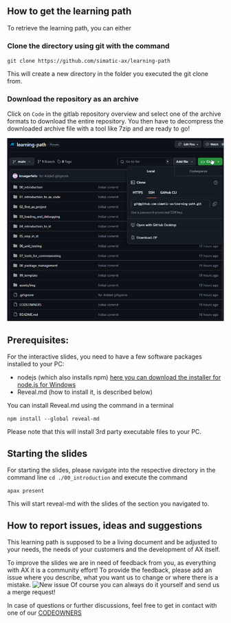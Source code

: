 ## How to get the learning path

To retrieve the learning path, you can either

### Clone the directory using git with the command 
```
git clone https://github.com/simatic-ax/learning-path
```
This will create a new directory in the folder you executed the git clone from.

### Download the repository as an archive
Click on `Code` in the gitlab repository overview and select one of the archive formats to download the entire repository. You then have to decompress the downloaded archive file with a tool like 7zip and are ready to go!

![Download archive](./assets/img/download_archive.png)

## Prerequisites:
For the interactive slides, you need to have a few software packages installed to your PC:
- nodejs (which also installs npm) [here you can download the installer for node.js for Windows](https://nodejs.org/en)
- Reveal.md (how to install it, is described below)

You can install Reveal.md using the command in a terminal

```
npm install --global reveal-md
```

Please note that this will install 3rd party executable files to your PC.

## Starting the slides
For starting the slides, please navigate into the respective directory in the command line
```cd ./00_introduction``` and execute the command 

```
apax present
```

This will start reveal-md with the slides of the section you navigated to.


## How to report issues, ideas and suggestions
This learning path is supposed to be a living document and be adjusted to your needs, the needs of your customers and the development of AX itself.

To improve the slides we are in need of feedback from you, as everything with AX it is a community effort! To provide the feedback, please add an issue where you describe, what you want us to change or where there is a mistake.
![New issue](./assets/img/new_issue.png)
Of course you can always do it yourself and send us a merge request!

In case of questions or further discussions, feel free to get in contact with one of our [CODEOWNERS](./CODEOWNERS)
